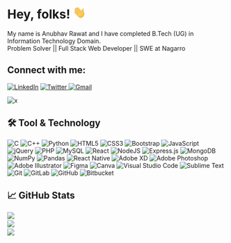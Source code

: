 # Hey, folks! <img src="https://raw.githubusercontent.com/anurawat01/anurawat01/master/wave.gif" width="30px">


My name is Anubhav Rawat and I have completed B.Tech (UG) in Information Technology Domain.<br/> 
Problem Solver || Full Stack Web Developer || SWE at Nagarro


## Connect with me:
  <p>
  <a href="https://www.linkedin.com/in/anubhavrawat7/" > <img alt="LinkedIn" src="https://img.shields.io/badge/Linkedin-%230077B5.svg?&style=for-the-badge&logo=linkedin&logoColor=white" /></a>
  <a href="https://twitter.com/Anubhav46755120" ><img alt="Twitter" src="https://img.shields.io/badge/Twitter-%231DA1F2.svg?&style=for-the-badge&logo=Twitter&logoColor=white"/> </a>
  <a href="anubhavrawat62@gmail.com" ><img alt="Gmail" src="https://img.shields.io/badge/Gmail-D14836?style=for-the-badge&logo=gmail&logoColor=white" /></a>
  </p>

![x](https://komarev.com/ghpvc/?username=anurawat01&label=PROFILE+VIEWS)




## 🛠️ Tool & Technology

<p>
  <img alt="C" src="https://img.shields.io/badge/c-%2300599C.svg?&style=for-the-badge&logo=c&logoColor=white"/>
  <img alt="C++" src="https://img.shields.io/badge/c++-%2300599C.svg?&style=for-the-badge&logo=c%2B%2B&ogoColor=white"/>
  <img alt="Python" src="https://img.shields.io/badge/python-%2314354C.svg?&style=for-the-badge&logo=python&logoColor=white"/>
  <img alt="HTML5" src="https://img.shields.io/badge/html5-%23E34F26.svg?&style=for-the-badge&logo=html5&logoColor=white"/>
  <img alt="CSS3" src="https://img.shields.io/badge/css3-%231572B6.svg?&style=for-the-badge&logo=css3&logoColor=white"/>
  <img alt="Bootstrap" src="https://img.shields.io/badge/bootstrap-%23563D7C.svg?&style=for-the-badge&logo=bootstrap&logoColor=white"/>
  <img alt="JavaScript" src="https://img.shields.io/badge/javascript-%23323330.svg?&style=for-the-badge&logo=javascript&logoColor=%23F7DF1E"/>
  <img alt="jQuery" src="https://img.shields.io/badge/jquery-%230769AD.svg?&style=for-the-badge&logo=jquery&logoColor=white"/>
  <img alt="PHP" src="https://img.shields.io/badge/php-%23777BB4.svg?&style=for-the-badge&logo=php&logoColor=white"/>
  <img alt="MySQL" src="https://img.shields.io/badge/mysql-%2300f.svg?&style=for-the-badge&logo=mysql&logoColor=white"/>
  <img alt="React" src="https://img.shields.io/badge/react-%2320232a.svg?&style=for-the-badge&logo=react&logoColor=%2361DAFB"/>
  <img alt="NodeJS" src="https://img.shields.io/badge/node.js-%2343853D.svg?&style=for-the-badge&logo=node.js&logoColor=white"/>
  <img alt="Express.js" src="https://img.shields.io/badge/express.js-%23404d59.svg?&style=for-the-badge"/>
  <img alt="MongoDB" src ="https://img.shields.io/badge/MongoDB-%234ea94b.svg?&style=for-the-badge&logo=mongodb&logoColor=white"/>
  <img alt="NumPy" src="https://img.shields.io/badge/numpy-%23013243.svg?&style=for-the-badge&logo=numpy&logoColor=white" />
  <img alt="Pandas" src="https://img.shields.io/badge/pandas-%23150458.svg?&style=for-the-badge&logo=pandas&logoColor=white" />
  
  <img alt="React Native" src="https://img.shields.io/badge/react_native-%2320232a.svg?&style=for-the-badge&logo=react&logoColor=%2361DAFB"/>
  <img alt="Adobe XD" src="https://img.shields.io/badge/adobexd-%23FF26BE.svg?&style=for-the-badge&logo=adobexd&logoColor=white"/>
  <img alt="Adobe Photoshop" src="https://img.shields.io/badge/adobephotoshop-%2331A8FF.svg?&style=for-the-badge&logo=adobephotoshop&logoColor=white"/>
  <img alt="Adobe Illustrator" src="https://img.shields.io/badge/adobeillustrator-%23FF9A00.svg?&style=for-the-badge&logo=adobeillustrator&logoColor=white"/>
  <img alt="Figma" src="https://img.shields.io/badge/figma-%23F24E1E.svg?&style=for-the-badge&logo=figma&logoColor=white"/>
  <img alt="Canva" src="https://img.shields.io/badge/Canva-%2300C4CC.svg?&style=for-the-badge&logo=Canva&logoColor=white"/>
  <img alt="Visual Studio Code" src="https://img.shields.io/badge/VisualStudioCode-0078d7.svg?&style=for-the-badge&logo=visual-studio-code&logoColor=white"/>
  <img alt="Sublime Text" src="https://img.shields.io/badge/sublime_text-%23575757.svg?&style=for-the-badge&logo=sublime-text&logoColor=important"/>
  <img alt="Git" src="https://img.shields.io/badge/git-%23F05033.svg?&style=for-the-badge&logo=git&logoColor=white"/> 
  <img alt="GitLab" src="https://img.shields.io/badge/gitlab-%23181717.svg?&style=for-the-badge&logo=gitlab&logoColor=white"/>
  <img alt="GitHub" src="https://img.shields.io/badge/github-%23121011.svg?&style=for-the-badge&logo=github&logoColor=white"/>
  <img alt="Bitbucket" src="https://img.shields.io/badge/bitbucket-%230047B3.svg?&style=for-the-badge&logo=bitbucket&logoColor=white"/>
</p>





## &#x1f4c8; GitHub Stats


<a href="https://github.com/anurawat01/anurawat01">
<img src="https://github-readme-stats.vercel.app/api?username=anurawat01&show_icons=true&theme=onedark&count_private=true" ><br/>
</a>


<a href="https://github.com/anurawat01/anurawat01">
<img src="https://github-readme-stats.vercel.app/api/top-langs?username=anurawat01&title_color=ffffff&bg_color=1d1f21&text_color=c9cacc" ><br/>
</a>





<a href="https://github.com/anurawat01/anurawat01">
<img src="https://github-readme-stats.vercel.app/api/pin/?username=anurawat01&title_color=ffffff&repo=college_project&show_owner=true&bg_color=1d1f21&text_color=c9cacc" >
</a>




